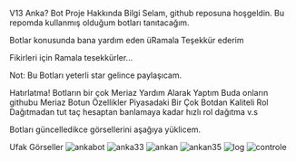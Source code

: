 V13 Anka? Bot
Proje Hakkında Bilgi
Selam, github reposuna hoşgeldin. Bu repomda kullanmış olduğum botları tanıtacağım.

Botlar konusunda bana yardım eden üRamala Teşekkür ederim

Fikirleri için Ramala tesekkürler...

Not: Bu Botları yeterli star gelince paylaşıcam.

Hatırlatma!
Botların bir çok Meriaz Yardım Alarak Yaptım
Buda onların githubu Meriaz
Botun Özellikler
Piyasadaki Bir Çok Botdan Kaliteli Rol Dağıtmadan tut taç hesaptan banlamaya kadar hızlı rol dağıtma v.s

Botları güncelledikce görsellerini aşağıya yüklicem.

Ufak Görseller
![ankabot](https://user-images.githubusercontent.com/73897589/186223858-155397e7-6a1c-408c-a6b0-dd94e5925641.png)
![anka33](https://user-images.githubusercontent.com/73897589/186223920-90ee9b32-2473-49a2-ba12-1d7218397b2c.png)
![ankan](https://user-images.githubusercontent.com/73897589/186224018-866e2523-5235-45f5-975d-cbe483f522e3.png)
![ankan35](https://user-images.githubusercontent.com/73897589/186224135-1192dc92-bc7b-4f56-973a-e68974d59da0.png)
![log](https://user-images.githubusercontent.com/73897589/186224231-0f96ca44-28f9-48d8-9797-c03bcb369dc6.png)
![controle](https://user-images.githubusercontent.com/73897589/186224304-f420ac68-1c42-45ab-bf55-f70617643304.png)

